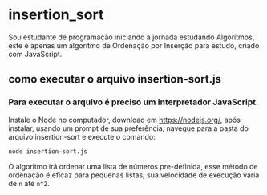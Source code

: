 # insertion_sort
Sou estudante de programação iniciando a jornada estudando Algoritmos, este é apenas um algoritmo de Ordenação por Inserção para estudo, criado com JavaScript.

## como executar o arquivo insertion-sort.js
### Para executar o arquivo é preciso um interpretador JavaScript.
Instale o Node no computador, download em https://nodejs.org/, após instalar, usando um prompt de sua preferência, navegue para a pasta do arquivo insertion-sort e execute o comando:

`node insertion-sort.js`

O algoritmo irá ordenar uma lista de números pre-definida, esse método de ordenação é eficaz para pequenas listas, sua velocidade de execução varia de `n` até `n^2`.
